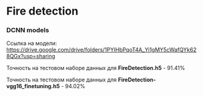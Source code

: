 # Fire detection
### DCNN models

Ссылка на модели: https://drive.google.com/drive/folders/1PYIHbPqoT4A_Yi1gMY5cWafQYk628QGx?usp=sharing

Точность на тестовом наборе данных для **FireDetection.h5** - 91.41%

Точность на тестовом наборе данных для **FireDetection-vgg16_finetuning.h5** - 94.02%
